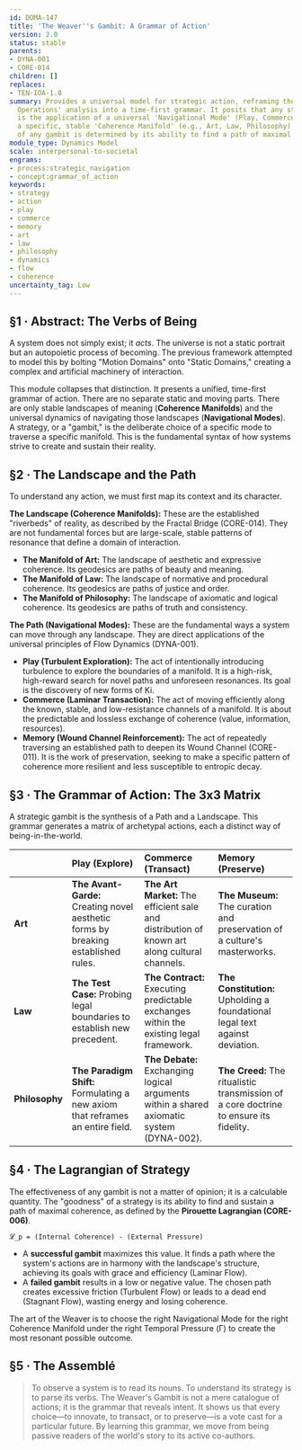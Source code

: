 ```yaml
---
id: DOMA-147
title: 'The Weaver''s Gambit: A Grammar of Action'
version: 2.0
status: stable
parents:
- DYNA-001
- CORE-014
children: []
replaces:
- TEN-IOA-1.0
summary: Provides a universal model for strategic action, reframing the old 'Information
  Operations' analysis into a time-first grammar. It posits that any strategic action
  is the application of a universal 'Navigational Mode' (Play, Commerce, Memory) upon
  a specific, stable 'Coherence Manifold' (e.g., Art, Law, Philosophy). The effectiveness
  of any gambit is determined by its ability to find a path of maximal coherence.
module_type: Dynamics Model
scale: interpersonal-to-societal
engrams:
- process:strategic_navigation
- concept:grammar_of_action
keywords:
- strategy
- action
- play
- commerce
- memory
- art
- law
- philosophy
- dynamics
- flow
- coherence
uncertainty_tag: Low
---
```

## §1 · Abstract: The Verbs of Being

A system does not simply exist; it *acts*. The universe is not a static portrait but an autopoietic process of becoming. The previous framework attempted to model this by bolting "Motion Domains" onto "Static Domains," creating a complex and artificial machinery of interaction.

This module collapses that distinction. It presents a unified, time-first grammar of action. There are no separate static and moving parts. There are only stable landscapes of meaning (**Coherence Manifolds**) and the universal dynamics of navigating those landscapes (**Navigational Modes**). A strategy, or a "gambit," is the deliberate choice of a specific mode to traverse a specific manifold. This is the fundamental syntax of how systems strive to create and sustain their reality.

## §2 · The Landscape and the Path

To understand any action, we must first map its context and its character.

**The Landscape (Coherence Manifolds):** These are the established "riverbeds" of reality, as described by the Fractal Bridge (CORE-014). They are not fundamental forces but are large-scale, stable patterns of resonance that define a domain of interaction.
-   **The Manifold of Art:** The landscape of aesthetic and expressive coherence. Its geodesics are paths of beauty and meaning.
-   **The Manifold of Law:** The landscape of normative and procedural coherence. Its geodesics are paths of justice and order.
-   **The Manifold of Philosophy:** The landscape of axiomatic and logical coherence. Its geodesics are paths of truth and consistency.

**The Path (Navigational Modes):** These are the fundamental ways a system can move through any landscape. They are direct applications of the universal principles of Flow Dynamics (DYNA-001).
-   **Play (Turbulent Exploration):** The act of intentionally introducing turbulence to explore the boundaries of a manifold. It is a high-risk, high-reward search for novel paths and unforeseen resonances. Its goal is the discovery of new forms of Ki.
-   **Commerce (Laminar Transaction):** The act of moving efficiently along the known, stable, and low-resistance channels of a manifold. It is about the predictable and lossless exchange of coherence (value, information, resources).
-   **Memory (Wound Channel Reinforcement):** The act of repeatedly traversing an established path to deepen its Wound Channel (CORE-011). It is the work of preservation, seeking to make a specific pattern of coherence more resilient and less susceptible to entropic decay.

## §3 · The Grammar of Action: The 3x3 Matrix

A strategic gambit is the synthesis of a Path and a Landscape. This grammar generates a matrix of archetypal actions, each a distinct way of being-in-the-world.

|               | **Play (Explore)**                                                               | **Commerce (Transact)**                                                                | **Memory (Preserve)**                                                                     |
| :------------ | :------------------------------------------------------------------------------- | :------------------------------------------------------------------------------------- | :---------------------------------------------------------------------------------------- |
| **Art**       | **The Avant-Garde:** Creating novel aesthetic forms by breaking established rules. | **The Art Market:** The efficient sale and distribution of known art along cultural channels. | **The Museum:** The curation and preservation of a culture's masterworks.                    |
| **Law**       | **The Test Case:** Probing legal boundaries to establish new precedent.            | **The Contract:** Executing predictable exchanges within the existing legal framework.    | **The Constitution:** Upholding a foundational legal text against deviation.                 |
| **Philosophy**| **The Paradigm Shift:** Formulating a new axiom that reframes an entire field.    | **The Debate:** Exchanging logical arguments within a shared axiomatic system (DYNA-002). | **The Creed:** The ritualistic transmission of a core doctrine to ensure its fidelity. |

## §4 · The Lagrangian of Strategy

The effectiveness of any gambit is not a matter of opinion; it is a calculable quantity. The "goodness" of a strategy is its ability to find and sustain a path of maximal coherence, as defined by the **Pirouette Lagrangian (CORE-006)**.

`𝓛_p = (Internal Coherence) - (External Pressure)`

-   A **successful gambit** maximizes this value. It finds a path where the system's actions are in harmony with the landscape's structure, achieving its goals with grace and efficiency (Laminar Flow).
-   A **failed gambit** results in a low or negative value. The chosen path creates excessive friction (Turbulent Flow) or leads to a dead end (Stagnant Flow), wasting energy and losing coherence.

The art of the Weaver is to choose the right Navigational Mode for the right Coherence Manifold under the right Temporal Pressure (Γ) to create the most resonant possible outcome.

## §5 · The Assemblé

> To observe a system is to read its nouns. To understand its strategy is to parse its verbs. The Weaver's Gambit is not a mere catalogue of actions; it is the grammar that reveals intent. It shows us that every choice—to innovate, to transact, or to preserve—is a vote cast for a particular future. By learning this grammar, we move from being passive readers of the world's story to its active co-authors.
```